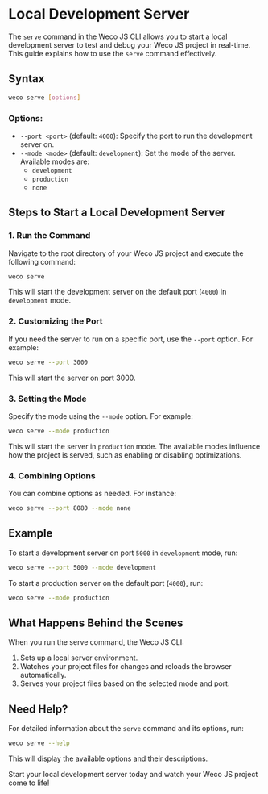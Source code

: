 # Local Development Server

The `serve` command in the Weco JS CLI allows you to start a local development server to test and debug your Weco JS project in real-time. This guide explains how to use the `serve` command effectively.

## Syntax

```bash
weco serve [options]
```

### Options:

* `--port <port>` (default: `4000`): Specify the port to run the development server on.
* `--mode <mode>` (default: `development`): Set the mode of the server. Available modes are:
    * `development`
    * `production`
    * `none`

## Steps to Start a Local Development Server

### 1. Run the Command

Navigate to the root directory of your Weco JS project and execute the following command:

```bash
weco serve
```

This will start the development server on the default port (`4000`) in `development` mode.

### 2. Customizing the Port

If you need the server to run on a specific port, use the `--port` option. For example:

```bash
weco serve --port 3000
```

This will start the server on port 3000.

### 3. Setting the Mode

Specify the mode using the `--mode` option. For example:

```bash
weco serve --mode production
```

This will start the server in `production` mode. The available modes influence how the project is served, such as enabling or disabling optimizations.

### 4. Combining Options

You can combine options as needed. For instance:

```bash
weco serve --port 8080 --mode none
```

## Example

To start a development server on port `5000` in `development` mode, run:

```bash
weco serve --port 5000 --mode development
```

To start a production server on the default port (`4000`), run:

```bash
weco serve --mode production
```

## What Happens Behind the Scenes

When you run the serve command, the Weco JS CLI:

1. Sets up a local server environment.
2. Watches your project files for changes and reloads the browser automatically.
3. Serves your project files based on the selected mode and port.

## Need Help?

For detailed information about the `serve` command and its options, run:

```bash
weco serve --help
```

This will display the available options and their descriptions.

Start your local development server today and watch your Weco JS project come to life!
